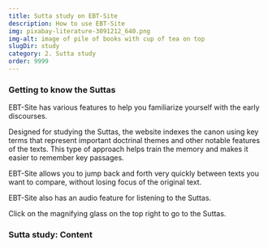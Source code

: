```yaml
---
title: Sutta study on EBT-Site
description: How to use EBT-Site 
img: pixabay-literature-3091212_640.png
img-alt: image of pile of books with cup of tea on top
slugDir: study
category: 2. Sutta study
order: 9999
---
```

### Getting to know the Suttas
EBT-Site has various features to help you familiarize yourself with the early discourses.

Designed for studying the Suttas, the website indexes the canon using key terms that represent important doctrinal themes and other notable features of the texts. This type of approach helps train the memory and makes it easier to remember key passages.

EBT-Site allows you to jump back and forth very quickly between texts you want to compare, without losing focus of the original text.

EBT-Site also has an audio feature for listening to the Suttas.

Click on the magnifying glass on the top right to go to the Suttas.

### Sutta study: Content
